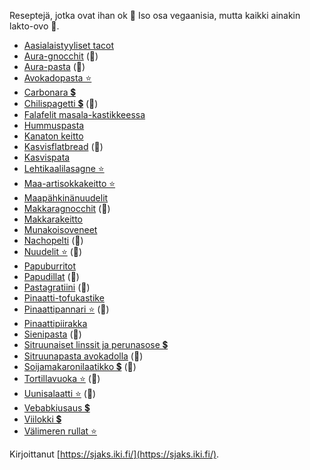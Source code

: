 Reseptejä, jotka ovat ihan ok 🥘 Iso osa vegaanisia, mutta kaikki ainakin lakto-ovo 🥦.

- [Aasialaistyyliset tacot](https://sjaks.iki.fi/cookbook/recipe/aasiatacot)
- [Aura-gnocchit](https://sjaks.iki.fi/cookbook/recipe/auragnocchit) (🥛)
- [Aura-pasta](https://sjaks.iki.fi/cookbook/recipe/aurapasta) (🥛)
- [Avokadopasta ⭐](https://sjaks.iki.fi/cookbook/recipe/avokadopasta)
- [Carbonara 💲](https://sjaks.iki.fi/cookbook/recipe/carbonara)
- [Chilispagetti 💲](https://sjaks.iki.fi/cookbook/recipe/chilispagetti) (🥛)
- [Falafelit masala-kastikkeessa](https://sjaks.iki.fi/cookbook/recipe/falafelit)
- [Hummuspasta](https://sjaks.iki.fi/cookbook/recipe/hummuspasta)
- [Kanaton keitto](https://sjaks.iki.fi/cookbook/recipe/kanatonkeitto)
- [Kasvisflatbread](https://sjaks.iki.fi/cookbook/recipe/kasvisflatbread) (🥛)
- [Kasvispata](https://sjaks.iki.fi/cookbook/recipe/kasvispata)
- [Lehtikaalilasagne ⭐](https://sjaks.iki.fi/cookbook/recipe/lehtikaalilasagne)
- [Maa-artisokkakeitto ⭐](https://sjaks.iki.fi/cookbook/recipe/artisokkakeitto)
- [Maapähkinänuudelit](https://sjaks.iki.fi/cookbook/recipe/maapahkinanuudelit)
- [Makkaragnocchit](https://sjaks.iki.fi/cookbook/recipe/makkaragnocchit) (🥛)
- [Makkarakeitto](https://sjaks.iki.fi/cookbook/recipe/makkarakeitto)
- [Munakoisoveneet](https://sjaks.iki.fi/cookbook/recipe/munakoisoveneet)
- [Nachopelti](https://sjaks.iki.fi/cookbook/recipe/nachopelti) (🥛)
- [Nuudelit ⭐](https://sjaks.iki.fi/cookbook/recipe/nuudelit) (🥚)
- [Papuburritot](https://sjaks.iki.fi/cookbook/recipe/papuburritot)
- [Papudillat](https://sjaks.iki.fi/cookbook/recipe/papudillat) (🥛)
- [Pastagratiini](https://sjaks.iki.fi/cookbook/recipe/pastagratiini) (🥛)
- [Pinaatti-tofukastike](https://sjaks.iki.fi/cookbook/recipe/pinaattitofukastike)
- [Pinaattipannari ⭐](https://sjaks.iki.fi/cookbook/recipe/pinaattipannari) (🥚)
- [Pinaattipiirakka](https://sjaks.iki.fi/cookbook/recipe/pinaattipiirakka)
- [Sienipasta](https://sjaks.iki.fi/cookbook/recipe/sienipasta) (🥛)
- [Sitruunaiset linssit ja perunasose 💲](https://sjaks.iki.fi/cookbook/recipe/sitruunalinssit)
- [Sitruunapasta avokadolla](https://sjaks.iki.fi/cookbook/recipe/sitruunapasta) (🥛)
- [Soijamakaronilaatikko 💲](https://sjaks.iki.fi/cookbook/recipe/soijamakaronilaatikko) (🥚)
- [Tortillavuoka ⭐](https://sjaks.iki.fi/cookbook/recipe/tortillavuoka) (🥛)
- [Uunisalaatti ⭐](https://sjaks.iki.fi/cookbook/recipe/uunisalaatti) (🥛)
- [Vebabkiusaus 💲](https://sjaks.iki.fi/cookbook/recipe/vebabkiusaus)
- [Viilokki 💲](https://sjaks.iki.fi/cookbook/recipe/viilokki)
- [Välimeren rullat ⭐](https://sjaks.iki.fi/cookbook/recipe/rullat)

Kirjoittanut [https://sjaks.iki.fi/](https://sjaks.iki.fi/).
